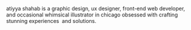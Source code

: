 atiyya shahab is a graphic design, ux designer, front-end web developer, and occasional whimsical illustrator in chicago obsessed with crafting stunning experiences  and&nbsp;solutions.
